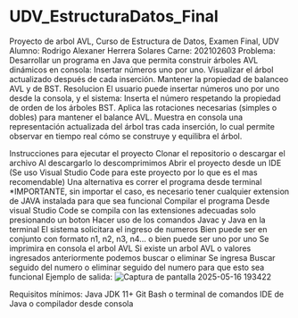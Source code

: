 # UDV_EstructuraDatos_Final
Proyecto de arbol AVL, Curso de Estructura de Datos, Examen Final, UDV
Alumno: Rodrigo Alexaner Herrera Solares
Carne: 202102603
Problema:
    Desarrollar un programa en Java que permita construir árboles AVL dinámicos en consola:
    Insertar números uno por uno.
    Visualizar el árbol actualizado después de cada inserción.
    Mantener la propiedad de balanceo AVL y de BST.
Resolucion
    El usuario puede insertar números uno por uno desde la consola, y el sistema:
    Inserta el número respetando la propiedad de orden de los árboles BST.
    Aplica las rotaciones necesarias (simples o dobles) para mantener el balance AVL.
Muestra en consola una representación actualizada del árbol tras cada inserción, lo cual permite observar en tiempo real cómo se construye y equilibra el árbol.

Instrucciones para ejecutar el proyecto
Clonar el repositorio o descargar el archivo
    Al descargarlo lo descomprimimos
Abrir el proyecto desde un IDE (Se uso Visual Studio Code para este proyecto por lo que es el mas recomendable)
    Una alternativa es correr el programa desde terminal
    *IMPORTANTE, sin importar el caso, es necesario tener cualquier extension de JAVA instalada para que sea funcional
Compilar el programa
    Desde visual Studio Code se compila con las extensiones adecuadas solo presionando un boton
    Hacer uso de los comandos Javac y Java en la terminal
El sistema solicitara el ingreso de numeros
    Bien puede ser en conjunto con formato n1, n2, n3, n4... o bien puede ser uno por uno
    Se imprimira en consola el arbol AVL
Si existe un arbol AVL o valores ingresados anteriormente podemos buscar o eliminar
    Se ingresa Buscar seguido del numero o eliminar seguido del numero para que esto sea funcional
Ejemplo de salida:
![Captura de pantalla 2025-05-16 193422](https://github.com/user-attachments/assets/7eb24b84-5a52-431c-9b2a-af8c298451a5)

Requisitos mínimos:
Java JDK 11+
Git Bash o terminal de comandos
IDE de Java o compilador desde consola
